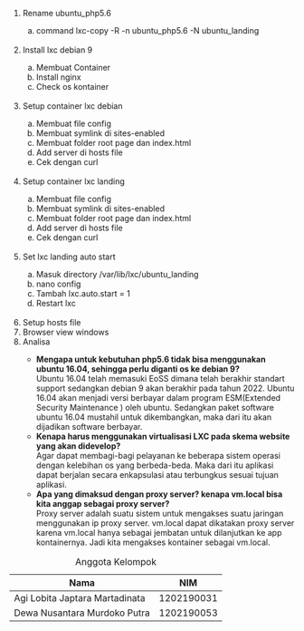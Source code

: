 <ol type="1">  
  <li>Rename ubuntu_php5.6</li>
  <img src="https://github.com/agisx/Container-LXC-Ubuntu20Server/blob/main/images/Soal%20Praktikum01/1.1.%20Rename%20Container%20Tanpa%20Clone.PNG?raw=true" alt="">
  <br>
  <ol type="a">  
    <li>command lxc-copy -R -n ubuntu_php5.6 -N ubuntu_landing</li>
  </ol>
  <br>
  <li>Install lxc debian 9</li>
  <img src="https://github.com/agisx/Container-LXC-Ubuntu20Server/blob/main/images/Soal%20Praktikum01/0.1%20Debian%209%20info.PNG?raw=true" alt="">
  <ol type="a">  
    <li>Membuat Container</li>
    <li>Install nginx</li>
    <li>Check os kontainer</li>
  </ol>
  <br>
  <li>Setup container lxc debian</li>
  <img src="https://github.com/agisx/Container-LXC-Ubuntu20Server/blob/main/images/Soal%20Praktikum01/2.1.%20Config,%20Folder,%20and%20File.PNG?raw=true" alt="">
  <br>
  <img src="https://github.com/agisx/Container-LXC-Ubuntu20Server/blob/main/images/Soal%20Praktikum01/2.3.%20Folder%20root%20page%20Debian%209.PNG?raw=true" alt="">
  <br>
  <img src="https://github.com/agisx/Container-LXC-Ubuntu20Server/blob/main/images/Soal%20Praktikum01/2.5.%20Curl%20Debian%209%20APP%20PHP5.PNG?raw=true" alt="">
  <ol type="a">  
    <li>Membuat file config</li>
    <li>Membuat symlink di sites-enabled</li>
    <li>Membuat folder root page dan index.html</li>
    <li>Add server di hosts file</li>
    <li>Cek dengan curl</li>
  </ol>
  <br>
  <li>Setup container lxc landing</li>
  <img src="https://github.com/agisx/Container-LXC-Ubuntu20Server/blob/main/images/Soal%20Praktikum01/4.1.%20Config,%20Folder,%20and%20File.PNG?raw=true" alt="">
  <br>
  <img src="https://github.com/agisx/Container-LXC-Ubuntu20Server/blob/main/images/Soal%20Praktikum01/4.3.%20Folder%20root%20page%20Ubuntu%20Landing.PNG?raw=true" alt="">
  <br>
  <img src="https://github.com/agisx/Container-LXC-Ubuntu20Server/blob/main/images/Soal%20Praktikum01/4.5.%20Curl%20Ubuntu%20Landing%20page.PNG?raw=true" alt="">
  <ol type="a">  
    <li>Membuat file config</li>
    <li>Membuat symlink di sites-enabled</li>
    <li>Membuat folder root page dan index.html</li>
    <li>Add server di hosts file</li>
    <li>Cek dengan curl</li>
  </ol>
  <br>
  <li>Set lxc landing auto start</li>
  <img src="https://github.com/agisx/Container-LXC-Ubuntu20Server/blob/main/images/Soal%20Praktikum01/7.1.%20Auto%20start%20on%20landing%20page.PNG?raw=true" alt="">
  <ol type="a">  
    <li>Masuk directory /var/lib/lxc/ubuntu_landing</li>
    <li>nano config</li>
    <li>Tambah lxc.auto.start = 1</li>
    <li>Restart lxc</li> 
  </ol>
  <br>
  <li>Setup hosts file</li>
  <img src="https://github.com/agisx/Container-LXC-Ubuntu20Server/blob/main/images/Soal%20Praktikum01/5.%20Host%20file%20in%20vm.PNG?raw=true" alt="">
  <br>
  <li>Browser view windows</li>
  <img src="https://github.com/agisx/Container-LXC-Ubuntu20Server/blob/main/images/Soal%20Praktikum01/6.1.%20Check%20in%20windws%20browser.PNG?raw=true" alt="">
  <br>
  <li>Analisa</li>
  <ul>  
    <li><strong>Mengapa untuk kebutuhan php5.6 tidak bisa menggunakan ubuntu 16.04, sehingga perlu diganti os ke debian 9?</strong></li>
    Ubuntu 16.04 telah memasuki EoSS dimana telah berakhir standart support sedangkan debian 9 akan berakhir pada tahun 2022. Ubuntu 16.04 akan menjadi versi berbayar dalam program ESM(Extended Security Maintenance
) oleh ubuntu. Sedangkan paket software ubuntu 16.04 mustahil untuk dikembangkan, maka dari itu akan dijadikan software berbayar. 
  <br>
    <li><strong>Kenapa harus menggunakan virtualisasi LXC pada skema website yang akan didevelop?</strong></li>
    Agar dapat membagi-bagi pelayanan ke beberapa sistem operasi dengan kelebihan os yang berbeda-beda. Maka dari itu aplikasi dapat berjalan secara enkapsulasi atau terbungkus sesuai tujuan aplikasi.
  <br>
    <li><strong>Apa yang dimaksud dengan proxy server? kenapa vm.local bisa kita anggap sebagai proxy server?</strong></li> 
    Proxy server adalah suatu sistem untuk mengakses suatu jaringan menggunakan ip proxy server. vm.local dapat dikatakan proxy server karena vm.local hanya sebagai jembatan untuk dilanjutkan ke app kontainernya. Jadi kita mengakses kontainer sebagai vm.local.
  </ul>
</ol>
<table>
  <caption>Anggota Kelompok</caption>
  <thead>
    <tr>
      <th>Nama</th>
      <th>NIM</th>
    </tr>
  </thead>
  <tbody>
    <tr>
      <td>Agi Lobita Japtara Martadinata</td>
      <td>1202190031</td>
    </tr>
    <tr>
      <td>Dewa Nusantara Murdoko Putra</td>
      <td>1202190053</td>
    </tr>
  </tbody>
</table>
